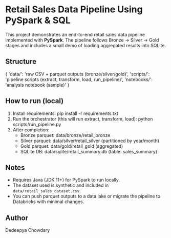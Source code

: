 # Retail Sales Data Pipeline Using PySpark & SQL

This project demonstrates an end-to-end retail sales data pipeline implemented with **PySpark**.
The pipeline follows Bronze → Silver → Gold stages and includes a small demo of loading aggregated results into SQLite.

## Structure
{
    'data/': 'raw CSV + parquet outputs (bronze/silver/gold)',
    'scripts/': 'pipeline scripts (extract, transform, load, run_pipeline)',
    'notebooks/': 'analysis notebook (sample)'
}

## How to run (local)
1. Install requirements:
   pip install -r requirements.txt
2. Run the orchestrator (this will run extract, transform, load):
   python scripts/run_pipeline.py
3. After completion:
   - Bronze parquet: data/bronze/retail_bronze
   - Silver parquet: data/silver/retail_silver (partitioned by year/month)
   - Gold parquet: data/gold/retail_gold (aggregated)
   - SQLite DB: data/sqlite/retail_summary.db (table: sales_summary)

## Notes
- Requires Java (JDK 11+) for PySpark to run locally.
- The dataset used is synthetic and included in `data/retail_sales_dataset.csv`.
- You can push parquet outputs to a data lake or migrate the pipeline to Databricks with minimal changes.

## Author
Dedeepya Chowdary
